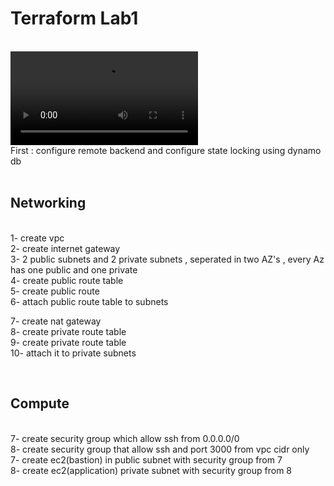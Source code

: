 <h1>Terraform Lab1</h1>

</br>

<video>
  <source src="https://github.com/samy-soliman/terraform-playground/blob/main/playground-1/playground-1.mp4" type="video/mp4">
</video>

</br>
First : configure remote backend and configure state locking using dynamo db</br>
</br>

<h2>Networking </h2></br>
1- create vpc </br>
2- create internet gateway </br>
3- 2 public subnets and 2 private subnets , seperated in two AZ's , every Az has one public and one private </br>
4- create public route table </br>
5- create public route </br>
6- attach public route table to subnets </br>

7- create nat gateway</br> 
8- create private route table </br>
9- create private route table</br>
10- attach it to private subnets</br>

</br>
<h2> Compute </h2></br>
7- create security group which allow ssh from 0.0.0.0/0 </br>
8- create security group that allow ssh and port 3000 from vpc cidr only </br>
7- create ec2(bastion) in public subnet with security group from 7 </br>
8- create ec2(application) private subnet with security group from 8 </br>
</br></br>



